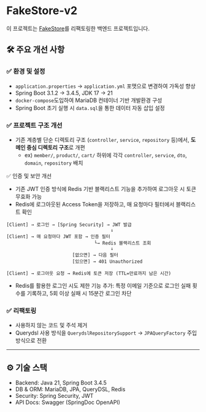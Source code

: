 # FakeStore-v2

이 프로젝트는 [FakeStore](https://github.com/HJC96/FakeStore)를 리팩토링한 백엔드 프로젝트입니다.

## 🛠 주요 개선 사항
### ✅ 환경 및 설정
- `application.properties` → `application.yml` 포맷으로 변경하여 가독성 향상
- Spring Boot 3.1.2 -> 3.4.5, JDK 17 -> 21
- `docker-compose`도입하여 MariaDB 컨테이너 기반 개발환경 구성
- Spring Boot 초기 실행 시 `data.sql`을 통한 데이터 자동 삽입 설정

### ✅ 프로젝트 구조 개선
- 기존 계층별 단순 디렉토리 구조 (`controller`, `service`, `repository` 등)에서, **도메인 중심 디렉토리 구조**로 개편
    - ex) `member/`, `product/`, `cart/` 하위에 각각 `controller`, `service`, `dto`, `domain`, `repository` 배치

✅ 인증 및 보안 개선
- 기존 JWT 인증 방식에 Redis 기반 블랙리스트 기능을 추가하여 로그아웃 시 토큰 무효화 가능
- Redis에 로그아웃된 Access Token을 저장하고, 매 요청마다 필터에서 블랙리스트 확인
~~~
[Client] → 로그인 → [Spring Security] → JWT 발급
                                      ↓
[Client] → 매 요청마다 JWT 포함 → 인증 필터
                                └→ Redis 블랙리스트 조회
                                      ↓
                        [없으면] → 다음 필터
                        [있으면] → 401 Unauthorized

[Client] → 로그아웃 요청 → Redis에 토큰 저장 (TTL=만료까지 남은 시간)
~~~
- Redis를 활용한 로그인 시도 제한 기능 추가: 특정 이메일 기준으로 로그인 실패 횟수를 기록하고, 5회 이상 실패 시 15분간 로그인 차단

### ✅ 리팩토링
- 사용하지 않는 코드 및 주석 제거
- Querydsl 사용 방식을 `QuerydslRepositorySupport` → `JPAQueryFactory` 주입 방식으로 전환

---
## ⚙️ 기술 스택
- Backend: Java 21, Spring Boot 3.4.5
- DB & ORM: MariaDB, JPA, QueryDSL, Redis
- Security: Spring Security, JWT
- API Docs: Swagger (SpringDoc OpenAPI)


